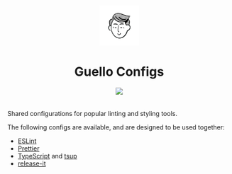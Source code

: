 <div align="center">
  <img src=".github/assets/logo.png" alt="" width="90">
  <h1>Guello Configs</h1>
  <a href="https://github.com/gabrielecanepa/configs/actions/workflows/ci.yml"><img src="https://github.com/gabrielecanepa/configs/actions/workflows/ci.yml/badge.svg"></a>
</div>
<br>

Shared configurations for popular linting and styling tools.

The following configs are available, and are designed to be used together:

- [ESLint](packages/eslint-config)
- [Prettier](packages/prettier-config)
- [TypeScript](packages/tsconfig) and [tsup](packages/tsup-config)
- [release-it](packages/release-it-config)
